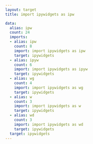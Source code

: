 ```yaml
---
layout: target
title: import ipywidgets as ipw

data:
  alias: ipw
  count: 24
  imports:
  - alias: ipw
    count: 8
    import: import ipywidgets as ipw
    target: ipywidgets
  - alias: ipyw
    count: 6
    import: import ipywidgets as ipyw
    target: ipywidgets
  - alias: wg
    count: 4
    import: import ipywidgets as wg
    target: ipywidgets
  - alias: w
    count: 3
    import: import ipywidgets as w
    target: ipywidgets
  - alias: wd
    count: 3
    import: import ipywidgets as wd
    target: ipywidgets
  target: ipywidgets
---
```

